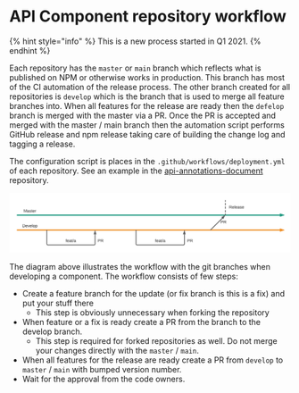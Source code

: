# API Component repository workflow

{% hint style="info" %}
This is a new process started in Q1 2021.
{% endhint %}

Each repository has the `master` or `main` branch which reflects what is published on NPM or otherwise works in production. This branch has most of the CI automation of the release process. The other branch created for all repositories is `develop` which is the branch that is used to merge all feature branches into. When all features for the release are ready then the `defelop` branch is merged with the master via a PR. Once the PR is accepted and merged with the master / main branch then the automation script performs GitHub release and npm release taking care of building the change log and tagging a release.

The configuration script is places in the `.github/workflows/deployment.yml` of each repository. See an example in the [api-annotations-document](https://github.com/advanced-rest-client/api-annotation-document/blob/master/.github/workflows/deployment.yml) repository.

![Release flow for API Components](../.gitbook/assets/api-components-repo-workflow.png)

The diagram above illustrates the workflow with the git branches when developing a component. The workflow consists of few steps:

* Create a feature branch for the update \(or fix branch is this is a fix\) and put your stuff there
  * This step is obviously unnecessary when forking the repository
* When feature or a fix is ready create a PR from the branch to the develop branch.
  * This step is required for forked repositories as well. Do not merge your changes directly with the `master` / `main`.
* When all features for the release are ready create a PR from `develop` to `master` / `main` with bumped version number.
* Wait for the approval from the code owners.



